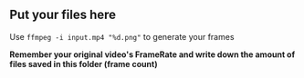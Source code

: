 ## Put your files here
Use `ffmpeg -i input.mp4 "%d.png"` to generate your frames <br> 

**Remember your original video's FrameRate and write down the amount of files saved in this folder (frame count)**